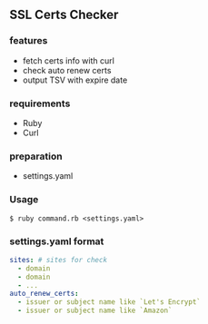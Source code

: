 ## SSL Certs Checker

### features

 * fetch certs info with curl
 * check auto renew certs
 * output TSV with expire date

### requirements

 * Ruby
 * Curl

### preparation

 * settings.yaml

### Usage

```
$ ruby command.rb <settings.yaml>
```

### settings.yaml format

```yaml
sites: # sites for check
  - domain
  - domain
  - ...
auto_renew_certs:
  - issuer or subject name like `Let's Encrypt`
  - issuer or subject name like `Amazon`
```
